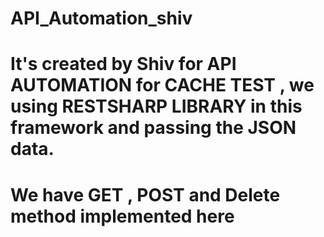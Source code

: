 # API_Automation_shiv
# It's created by Shiv for API AUTOMATION for CACHE TEST , we using RESTSHARP LIBRARY in this framework and passing the JSON data.
# We have GET , POST and Delete method implemented here